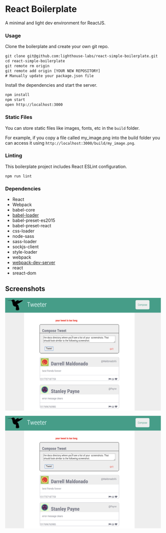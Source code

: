 React Boilerplate
=====================

A minimal and light dev environment for ReactJS.

### Usage

Clone the boilerplate and create your own git repo.

```
git clone git@github.com:lighthouse-labs/react-simple-boilerplate.git
cd react-simple-boilerplate
git remote rm origin
git remote add origin [YOUR NEW REPOSITORY]
# Manually update your package.json file
```

Install the dependencies and start the server.

```
npm install
npm start
open http://localhost:3000
```

### Static Files

You can store static files like images, fonts, etc in the `build` folder.

For example, if you copy a file called my_image.png into the build folder you can access it using `http://localhost:3000/build/my_image.png`.

### Linting

This boilerplate project includes React ESLint configuration.

```
npm run lint
```

### Dependencies

* React
* Webpack
* babel-core
* [babel-loader](https://github.com/babel/babel-loader)
* babel-preset-es2015
* babel-preset-react
* css-loader
* node-sass
* sass-loader
* sockjs-client
* style-loader
* webpack
* [webpack-dev-server](https://github.com/webpack/webpack-dev-server)
* react
* sreact-dom

## Screenshots
![Users intereacting with user count ](https://github.com/AugustGit/tweeter/blob/master/too%20many%20characters.png?raw=true)

![Users count goes down when someone leaves](https://github.com/AugustGit/tweeter/blob/master/too%20many%20characters.png?raw=true)
